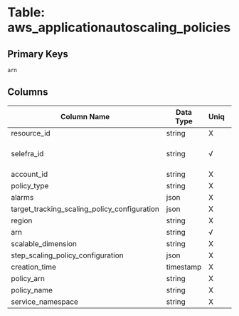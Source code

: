 # Table: aws_applicationautoscaling_policies

## Primary Keys 

```
arn
```


## Columns 

|  Column Name   |  Data Type  | Uniq | Nullable | Description | 
|  ----  | ----  | ----  | ----  | ---- | 
| resource_id | string | X | √ |  | 
| selefra_id | string | √ | √ | primary keys value md5 | 
| account_id | string | X | √ |  | 
| policy_type | string | X | √ |  | 
| alarms | json | X | √ |  | 
| target_tracking_scaling_policy_configuration | json | X | √ |  | 
| region | string | X | √ |  | 
| arn | string | √ | √ |  | 
| scalable_dimension | string | X | √ |  | 
| step_scaling_policy_configuration | json | X | √ |  | 
| creation_time | timestamp | X | √ |  | 
| policy_arn | string | X | √ |  | 
| policy_name | string | X | √ |  | 
| service_namespace | string | X | √ |  | 


